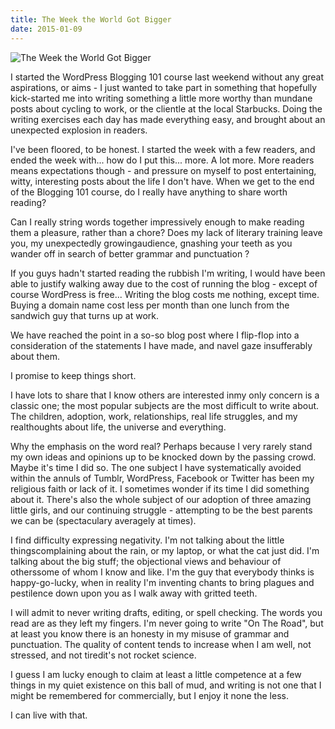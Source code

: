 ```yaml
---
title: The Week the World Got Bigger
date: 2015-01-09
---
```


![The Week the World Got Bigger](https://source.unsplash.com/di8ognBauG0/1600x900)

I started the WordPress Blogging 101 course last weekend without any great aspirations, or aims - I just wanted to take part in something that hopefully kick-started me into writing something a little more worthy than mundane posts about cycling to work, or the clientle at the local Starbucks. Doing the writing exercises each day has made everything easy, and brought about an unexpected explosion in readers.

I've been floored, to be honest. I started the week with a few readers, and ended the week with... how do I put this... more. A lot more. More readers means expectations though - and pressure on myself to post entertaining, witty, interesting posts about the life I don't have. When we get to the end of the Blogging 101 course, do I really have anything to share worth reading?

Can I really string words together impressively enough to make reading them a pleasure, rather than a chore? Does my lack of literary training leave you, my unexpectedly growingaudience, gnashing your teeth as you wander off in search of better grammar and punctuation ?

If you guys hadn't started reading the rubbish I'm writing, I would have been able to justify walking away due to the cost of running the blog - except of course WordPress is free... Writing the blog costs me nothing, except time. Buying a domain name cost less per month than one lunch from the sandwich guy that turns up at work.

We have reached the point in a so-so blog post where I flip-flop into a consideration of the statements I have made, and navel gaze insufferably about them.

I promise to keep things short.

I have lots to share that I know others are interested inmy only concern is a classic one; the most popular subjects are the most difficult to write about. The children, adoption, work, relationships, real life struggles, and my realthoughts about life, the universe and everything.

Why the emphasis on the word real? Perhaps because I very rarely stand my own ideas and opinions up to be knocked down by the passing crowd. Maybe it's time I did so. The one subject I have systematically avoided within the annuls of Tumblr, WordPress, Facebook or Twitter has been my religious faith or lack of it. I sometimes wonder if its time I did something about it. There's also the whole subject of our adoption of three amazing little girls, and our continuing struggle - attempting to be the best parents we can be (spectaculary averagely at times).

I find difficulty expressing negativity. I'm not talking about the little thingscomplaining about the rain, or my laptop, or what the cat just did. I'm talking about the big stuff; the objectional views and behaviour of otherssome of whom I know and like. I'm the guy that everybody thinks is happy-go-lucky, when in reality I'm inventing chants to bring plagues and pestilence down upon you as I walk away with gritted teeth.

I will admit to never writing drafts, editing, or spell checking. The words you read are as they left my fingers. I'm never going to write "On The Road", but at least you know there is an honesty in my misuse of grammar and punctuation. The quality of content tends to increase when I am well, not stressed, and not tiredit's not rocket science.

I guess I am lucky enough to claim at least a little competence at a few things in my quiet existence on this ball of mud, and writing is not one that I might be remembered for commercially, but I enjoy it none the less.

I can live with that.